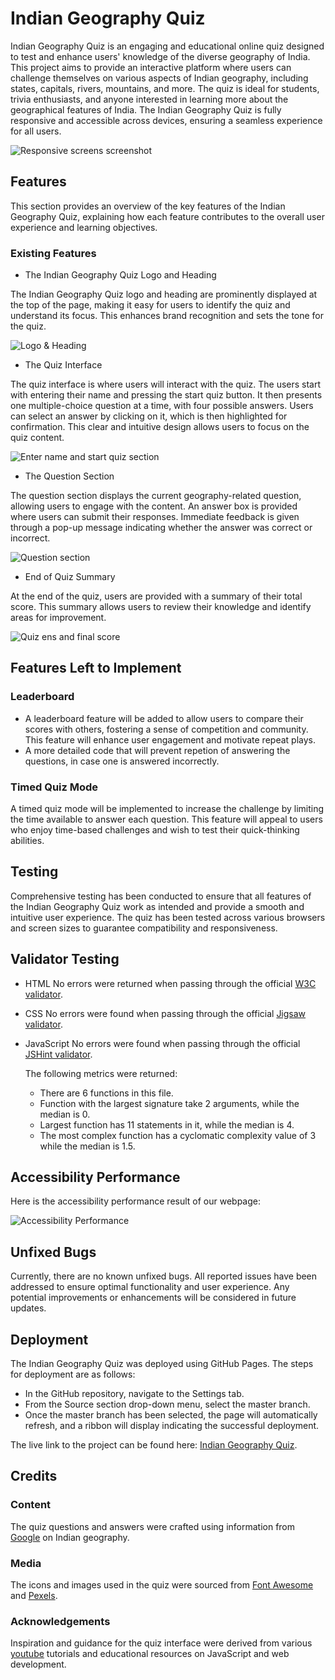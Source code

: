 # Indian Geography Quiz

Indian Geography Quiz is an engaging and educational online quiz designed to test and enhance users' knowledge of the diverse geography of India. This project aims to provide an interactive platform where users can challenge themselves on various aspects of Indian geography, including states, capitals, rivers, mountains, and more. The quiz is ideal for students, trivia enthusiasts, and anyone interested in learning more about the geographical features of India. The Indian Geography Quiz is fully responsive and accessible across devices, ensuring a seamless experience for all users.

![Responsive screens screenshot](assets/images/responsive%20screens.PNG)

## Features

This section provides an overview of the key features of the Indian Geography Quiz, explaining how each feature contributes to the overall user experience and learning objectives.

### Existing Features

- The Indian Geography Quiz Logo and Heading

The Indian Geography Quiz logo and heading are prominently displayed at the top of the page, making it easy for users to identify the quiz and understand its focus. This enhances brand recognition and sets the tone for the quiz.

![Logo & Heading](assets/images/heading%20and%20logo.PNG)

- The Quiz Interface

The quiz interface is where users will interact with the quiz. The users start with entering their name and pressing the start quiz button. It then presents one multiple-choice question at a time, with four possible answers. Users can select an answer by clicking on it, which is then highlighted for confirmation. This clear and intuitive design allows users to focus on the quiz content.

![Enter name and start quiz section](assets/images/Enter%20name%20&%20start.PNG)

- The Question Section

The question section displays the current geography-related question, allowing users to engage with the content. An answer box is provided where users can submit their responses. Immediate feedback is given through a pop-up message indicating whether the answer was correct or incorrect.

![Question section](assets/images/question%20section.PNG)

- End of Quiz Summary

At the end of the quiz, users are provided with a summary of their total score. This summary allows users to review their knowledge and identify areas for improvement.

![Quiz ens and final score](assets/images/end%20section.PNG)

## Features Left to Implement

### Leaderboard

- A leaderboard feature will be added to allow users to compare their scores with others, fostering a sense of competition and community. This feature will enhance user engagement and motivate repeat plays.
- A more detailed code that will prevent repetion of answering the questions, in case one is answered incorrectly.

### Timed Quiz Mode

A timed quiz mode will be implemented to increase the challenge by limiting the time available to answer each question. This feature will appeal to users who enjoy time-based challenges and wish to test their quick-thinking abilities.

## Testing

Comprehensive testing has been conducted to ensure that all features of the Indian Geography Quiz work as intended and provide a smooth and intuitive user experience. The quiz has been tested across various browsers and screen sizes to guarantee compatibility and responsiveness.

## Validator Testing

- HTML
  No errors were returned when passing through the official [W3C validator](https://validator.w3.org/nu/?showsource=yes&doc=https%3A%2F%2Fektamehra.github.io%2FIndian-Geography-Quiz%2F).

- CSS
  No errors were found when passing through the official [Jigsaw validator](https://jigsaw.w3.org/css-validator/validator?uri=https%3A%2F%2Fvalidator.w3.org%2Fnu%2F%3Fshowsource%3Dyes%26doc%3Dhttps%253A%252F%252Fektamehra.github.io%252FIndian-Geography-Quiz%252F&profile=css3svg&usermedium=all&warning=1&vextwarning=&lang=en).

- JavaScript
  No errors were found when passing through the official [JSHint validator](https://jshint.com/).

  The following metrics were returned:

  - There are 6 functions in this file.
  - Function with the largest signature take 2 arguments, while the median is 0.
  - Largest function has 11 statements in it, while the median is 4.
  - The most complex function has a cyclomatic complexity value of 3 while the median is 1.5.

## Accessibility Performance

Here is the accessibility performance result of our webpage:

![Accessibility Performance](assets/images/performance.PNG)

## Unfixed Bugs

Currently, there are no known unfixed bugs. All reported issues have been addressed to ensure optimal functionality and user experience. Any potential improvements or enhancements will be considered in future updates.

## Deployment

The Indian Geography Quiz was deployed using GitHub Pages. The steps for deployment are as follows:

- In the GitHub repository, navigate to the Settings tab.
- From the Source section drop-down menu, select the master branch.
- Once the master branch has been selected, the page will automatically refresh, and a ribbon will display indicating the successful deployment.

The live link to the project can be found here: [Indian Geography Quiz](https://ektamehra.github.io/Indian-Geography-Quiz/).

## Credits

### Content

The quiz questions and answers were crafted using information from [Google](https://www.google.com/) on Indian geography.

### Media

The icons and images used in the quiz were sourced from [Font Awesome](https://fontawesome.com/) and [Pexels](https://www.pexels.com/).

### Acknowledgements

Inspiration and guidance for the quiz interface were derived from various [youtube](https://www.youtube.com/) tutorials and educational resources on JavaScript and web development.
